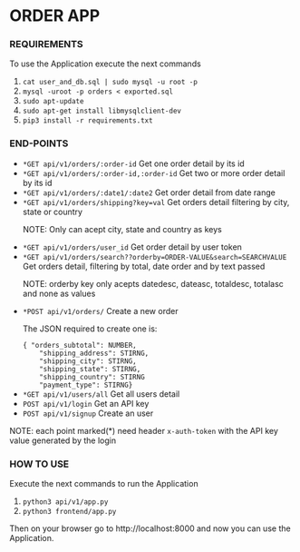 
# ORDER APP

### REQUIREMENTS
To use the Application execute the next commands
<ol>
	<li><code>cat user_and_db.sql | sudo mysql -u root -p</code></li>
	<li><code>mysql -uroot -p orders < exported.sql</code></li>
	<li><code>sudo apt-update</code></li>
	<li><code>sudo apt-get install libmysqlclient-dev</code></li>
	<li><code>pip3 install -r requirements.txt</code></li>
</ol>

### END-POINTS
<ul>
	<li>
		<code>*GET api/v1/orders/:order-id</code>&#9;&#9;&#9;Get one order detail by its id
	</li>
	<li><code>*GET api/v1/orders/:order-id,:order-id</code>&#9;&#9;&#9;Get two or more order detail by its id</li>
	<li><code>*GET api/v1/orders/:date1/:date2</code>&#9;&#9;&#9;Get order detail from date range</li>
	<li><code>*GET api/v1/orders/shipping?key=val</code>&#9;&#9;&#9;Get orders detail filtering by city, state or country</li>
	<p>NOTE: Only can acept city, state and country as keys</p>
	<li><code>*GET api/v1/orders/user_id</code>&#9;&#9;&#9;Get order detail by user token</li>
	<li><code>*GET api/v1/orders/search??orderby=ORDER-VALUE&search=SEARCHVALUE</code>&#9;&#9;&#9;Get orders detail, filtering by total, date order and by text passed</li>
	<p>NOTE: orderby key only acepts datedesc, dateasc, totaldesc, totalasc and none as values</p>
	<li><code>*POST api/v1/orders/</code>&#9;&#9;&#9;Create a new order</li>
	<p>The JSON required to create one is:</p>
	<code>{ "orders_subtotal": NUMBER,
	"shipping_address": STIRNG,
	"shipping_city": STIRNG,
	"shipping_state": STIRNG,
	"shipping_country": STIRNG
	"payment_type": STIRNG}</code>
	<li><code>*GET api/v1/users/all</code>&#9;&#9;&#9;Get all users detail</li>
	<li><code>POST api/v1/login</code>&#9;&#9;&#9;Get an API key</li>
	<li><code>POST api/v1/signup</code>&#9;&#9;&#9;Create an user</li>
</ul>

<p>NOTE: each point marked(*) need header <code>x-auth-token</code> with the API key value generated by the login</p>

### HOW TO USE
Execute the next commands to run the Application
<ol>
	<li><code>python3 api/v1/app.py</code></li>
	<li><code>python3 frontend/app.py</code></li>
</ol>

Then on your browser go to http://localhost:8000 and now you can use the Application.

